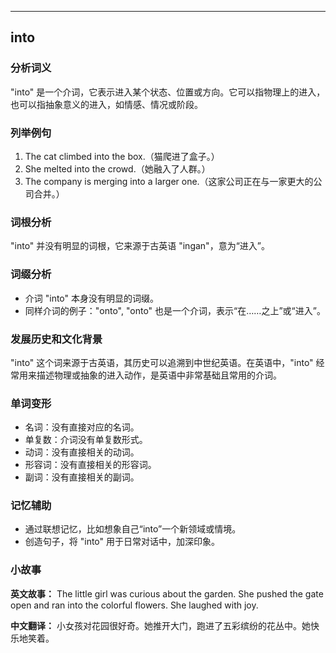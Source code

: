 
---------------
## into
### 分析词义
"into" 是一个介词，它表示进入某个状态、位置或方向。它可以指物理上的进入，也可以指抽象意义的进入，如情感、情况或阶段。

### 列举例句
1. The cat climbed into the box.（猫爬进了盒子。）
2. She melted into the crowd.（她融入了人群。）
3. The company is merging into a larger one.（这家公司正在与一家更大的公司合并。）

### 词根分析
"into" 并没有明显的词根，它来源于古英语 "ingan"，意为“进入”。

### 词缀分析
- 介词 "into" 本身没有明显的词缀。
- 同样介词的例子："onto", "onto" 也是一个介词，表示“在……之上”或“进入”。

### 发展历史和文化背景
"into" 这个词来源于古英语，其历史可以追溯到中世纪英语。在英语中，"into" 经常用来描述物理或抽象的进入动作，是英语中非常基础且常用的介词。

### 单词变形
- 名词：没有直接对应的名词。
- 单复数：介词没有单复数形式。
- 动词：没有直接相关的动词。
- 形容词：没有直接相关的形容词。
- 副词：没有直接相关的副词。

### 记忆辅助
- 通过联想记忆，比如想象自己“into”一个新领域或情境。
- 创造句子，将 "into" 用于日常对话中，加深印象。

### 小故事
**英文故事：**
The little girl was curious about the garden. She pushed the gate open and ran into the colorful flowers. She laughed with joy.

**中文翻译：**
小女孩对花园很好奇。她推开大门，跑进了五彩缤纷的花丛中。她快乐地笑着。

